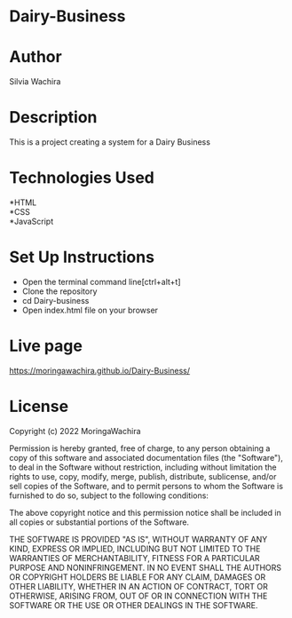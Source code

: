 # Dairy-Business
# Author
Silvia Wachira
# Description
This is a project creating a system for a Dairy Business
# Technologies Used
*HTML<br>
*CSS <br>
*JavaScript
# Set Up Instructions
* Open the terminal command line[ctrl+alt+t]<br>
* Clone the repository<br>
* cd Dairy-business<br>
* Open index.html file on your browser
# Live page
https://moringawachira.github.io/Dairy-Business/
# License


Copyright (c) 2022 MoringaWachira

Permission is hereby granted, free of charge, to any person obtaining a copy
of this software and associated documentation files (the "Software"), to deal
in the Software without restriction, including without limitation the rights
to use, copy, modify, merge, publish, distribute, sublicense, and/or sell
copies of the Software, and to permit persons to whom the Software is
furnished to do so, subject to the following conditions:

The above copyright notice and this permission notice shall be included in all
copies or substantial portions of the Software.

THE SOFTWARE IS PROVIDED "AS IS", WITHOUT WARRANTY OF ANY KIND, EXPRESS OR
IMPLIED, INCLUDING BUT NOT LIMITED TO THE WARRANTIES OF MERCHANTABILITY,
FITNESS FOR A PARTICULAR PURPOSE AND NONINFRINGEMENT. IN NO EVENT SHALL THE
AUTHORS OR COPYRIGHT HOLDERS BE LIABLE FOR ANY CLAIM, DAMAGES OR OTHER
LIABILITY, WHETHER IN AN ACTION OF CONTRACT, TORT OR OTHERWISE, ARISING FROM,
OUT OF OR IN CONNECTION WITH THE SOFTWARE OR THE USE OR OTHER DEALINGS IN THE
SOFTWARE.
